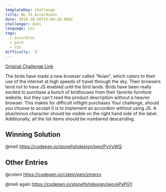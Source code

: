 ```yaml
---
templateKey: challenge
title: No JS Accordions
date: 2018-10-26T15:04:10.000Z
challenger: duhl
language: css
tags:
  - accordion
  - pure
  - CSS
difficulty: '3'
---
```


<p>
  <a href="https://codepen.io/WayfairFrontend/pen/JmxvXz" target="_blank">
    Original Challenge Link
  </a>
</p>

The birds have made a new browser called "Avian", which caters to their use of the internet at high speeds of travel through the sky. Their browsers tend not to have JS enabled until the bird lands. Birds have been really excited to purchase a bunch of  birdhouses from their favorite furniture website, but  they can't read the product description without a heavier browser. This makes for difficult inflight purchases Your challenge, should you choose to accept it is to implement an accordion without using JS. A plus/minus character should be visible on the right  hand side of the label. Additionally, all the list items should be numbered descending.

## Winning Solution

@meli https://codepen.io/stonefishdesign/pen/PyVyWQ

## Other Entries

@cstein https://codepen.io/cstein/pen/zmejzy

@meli again https://codepen.io/stonefishdesign/pen/ePxPGY
